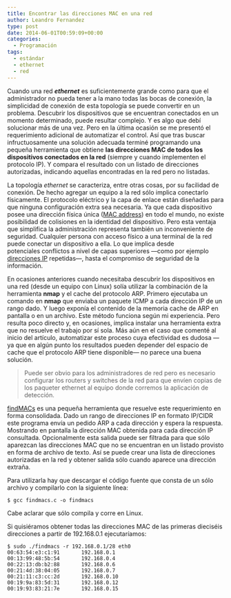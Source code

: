 ```yaml
---
title: Encontrar las direcciones MAC en una red
author: Leandro Fernandez
type: post
date: 2014-06-01T00:59:09+00:00
categories:
  - Programación
tags:
  - estándar
  - ethernet
  - red
---
```

Cuando una red **_ethernet_** es suficientemente grande como para que el administrador no pueda tener a la mano todas las bocas de conexión, la simplicidad de conexión de esta topología se puede convertir en un problema. Descubrir los dispositivos que se encuentran conectados en un momento determinado, puede resultar complejo. Y es algo que debí solucionar más de una vez. Pero en la última ocasión se me presentó el requerimiento adicional de automatizar el control. Así que tras buscar infructuosamente una solución adecuada terminé programando una pequeña herramienta que obtiene **las direcciones MAC de todos los dispositivos conectados en la red** (siempre y cuando implementen el protocolo IP). Y compara el resultado con un listado de direcciones autorizadas, indicando aquellas encontradas en la red pero no listadas.

La topología _ethernet_ se caracteriza, entre otras cosas, por su facilidad de conexión. De hecho agregar un equipo a la red sólo implica conectarlo físicamente. El protocolo eléctrico y la capa de enlace están diseñadas para que ninguna configuración extra sea necesaria. Ya que cada dispositivo posee una dirección física única ([MAC address][1]) en todo el mundo, no existe posibilidad de colisiones en la identidad del dispositivo. Pero esta ventaja que simplifica la administración representa también un inconveniente de seguridad. Cualquier persona con acceso físico a una terminal de la red puede conectar un dispositivo a ella. Lo que implica desde potenciales conflictos a nivel de capas superiores —como por ejemplo [direcciones IP][2] repetidas—, hasta el compromiso de seguridad de la información.

En ocasiones anteriores cuando necesitaba descubrir los dispositivos en una red (desde un equipo con Linux) solía utilizar la combinación de la herramienta **nmap** y el cache del protocolo ARP. Primero ejecutaba un comando en **nmap** que enviaba un paquete ICMP a cada dirección IP de un rango dado. Y luego exponía el contenido de la memoria cache de ARP en pantalla o en un archivo. Este método funciona según mi experiencia. Pero resulta poco directo y, en ocasiones, implica instalar una herramienta extra que no resuelve el trabajo por sí sola. Más aún en el caso que comenté al inicio del artículo, automatizar este proceso cuya efectividad es dudosa —ya que en algún punto los resultados pueden depender del espacio de cache que el protocolo ARP tiene disponible— no parece una buena solución.

> Puede ser obvio para los administradores de red pero es necesario configurar los routers y switches de la red para que envíen copias de los paqueter ethernet al equipo donde corremos la aplicación de detección.

[findMACs][3] es una pequeña herramienta que resuelve este requerimiento en forma consolidada. Dado un rango de direcciones IP en formato IP/CIDR este programa envía un pedido ARP a cada dirección y espera la respuesta. Mostrando en pantalla la dirección MAC obtenida para cada dirección IP consultada. Opcionalmente esta salida puede ser filtrada para que sólo aparezcan las direcciones MAC que no se encuentran en un listado provisto en forma de archivo de texto. Así se puede crear una lista de direcciones autorizadas en la red y obtener salida sólo cuando aparece una dirección extraña.

Para utilizarla hay que descargar el código fuente que consta de un sólo archivo y compilarlo con la siguiente línea:

```
$ gcc findmacs.c -o findmacs
```

Cabe aclarar que sólo compila y corre en Linux.

Si quisiéramos obtener todas las direcciones MAC de las primeras dieciséis direcciones a partir de 192.168.0.1 ejecutaríamos:

```
$ sudo ./findmacs -r 192.168.0.1/28 eth0
00:63:54:e3:c1:91       192.168.0.1
00:13:99:48:5b:54       192.168.0.4
00:22:13:db:b2:88       192.168.0.6
00:21:4d:38:04:05       192.168.0.7
00:21:11:c3:cc:2d       192.168.0.10
00:19:9a:83:5d:31       192.168.0.12
00:19:93:83:21:7e       192.168.0.15
```

 [1]: http://es.wikipedia.org/wiki/Direcci%C3%B3n_MAC "Dirección MAC"
 [2]: http://es.wikipedia.org/wiki/Direcci%C3%B3n_IP
 [3]: https://github.com/drkblog/findmacs